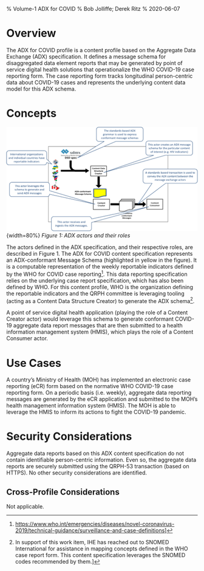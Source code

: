 % Volume-1 ADX for COVID
% Bob Jolliffe; Derek Ritz
% 2020-06-07

# Overview
The ADX for COVID profile is a content profile based on the Aggregate Data Exchange (ADX) specification. It defines a message schema for disaggregated data element reports that may be generated by point of service digital health solutions that operationalize the WHO COVID-19 case reporting form. The case reporting form tracks longitudinal person-centric data about COVID-19 cases and represents the underlying content data model for this ADX schema.

# Concepts

![concepts](images/concepts.png){width=80%}
*Figure 1: ADX actors and their roles*

The actors defined in the ADX specification, and their respective roles, are described in Figure 1. The ADX for COVID content specification represents an ADX-conformant Message Schema (highlighted in yellow in the figure). It is a computable representation of the weekly reportable indicators defined by the WHO for COVID case reporting[^1]. This data reporting specification relies on the underlying case report specification, which has also been defined by WHO. For this content profile, WHO is the organization defining the reportable indicators and the QRPH committee is leveraging tooling (acting as a Content Data Structure Creator) to generate the ADX schema[^2]. 

[^1]: https://www.who.int/emergencies/diseases/novel-coronavirus-2019/technical-guidance/surveillance-and-case-definitions]
[^2]: In support of this work item, IHE has reached out to SNOMED International for assistance in mapping concepts defined in the WHO case report form. This content specification leverages the SNOMED codes recommended by them.]

A point of service digital health application (playing the role of a Content Creator actor) would leverage this schema to generate conformant COVID-19 aggregate data report messages that are then submitted to a health information management system (HMIS), which plays the role of a Content Consumer actor.

# Use Cases
A country’s Ministry of Health (MOH) has implemented an electronic case reporting (eCR) form based on the normative WHO COVID-19 case reporting form. On a periodic basis (i.e. weekly), aggregate data reporting messages are generated by the eCR application and submitted to the MOH’s health management information system (HMIS). The MOH is able to leverage the HMIS to inform its actions to fight the COVID-19 pandemic. 

# Security Considerations
Aggregate data reports based on this ADX content specification do not contain identifiable person-centric information. Even so, the aggregate data reports are securely submitted using the QRPH-53 transaction (based on HTTPS). No other security considerations are identified.

## Cross-Profile Considerations
Not applicable. 

